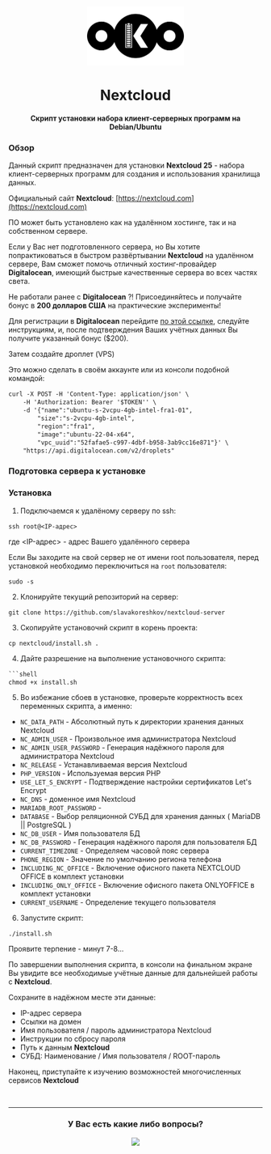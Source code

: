 <div align="center">
    <img src="docs/assets/img/logo-animated.svg" width="192" alt="logo" />
    <h1>Nextcloud</h1>
    <h4>Скрипт установки набора клиент-серверных программ на Debian/Ubuntu</h4>
</div>


### Обзор

Данный скрипт предназначен для установки **Nextcloud 25** - набора клиент-серверных программ для создания и использования хранилища данных.

Официальный сайт **Nextcloud**: [https://nextcloud.com](https://nextcloud.com)

ПО может быть установлено как на удалённом хостинге, так и на собственном сервере.



Если у Вас нет подготовленного сервера, но Вы хотите попрактиковаться в быстром развёртывании **Nextcloud** на удалённом сервере, Вам сможет помочь отличный хостинг-провайдер **Digitalocean**, имеющий быстрые качественные сервера во всех частях света.

Не работали ранее с **Digitalocean** ?! Присоединяйтесь и получайте бонус в **200 долларов США** на практические эксперименты! 

Для регистрации в **Digitalocean** перейдите [по этой ссылке](https://m.do.co/c/0ad0ed903f5e), следуйте инструкциям, и, после подтверждения Ваших учётных данных Вы получите указанный бонус ($200).

Затем создайте дроплет (VPS)

Это можно сделать в своём аккаунте или из консоли подобной командой:

```shell
curl -X POST -H 'Content-Type: application/json' \
    -H 'Authorization: Bearer '$TOKEN'' \
    -d '{"name":"ubuntu-s-2vcpu-4gb-intel-fra1-01",
        "size":"s-2vcpu-4gb-intel",
        "region":"fra1",
        "image":"ubuntu-22-04-x64",
        "vpc_uuid":"52fafae5-c997-4dbf-b958-3ab9cc16e871"}' \
    "https://api.digitalocean.com/v2/droplets"
```


### Подготовка сервера к установке




### Установка

1. Подключаемся к удалёному серверу по ssh:

```shell
ssh root@<IP-адрес>
```

где <IP-адрес> - адрес Вашего удалённого сервера

Если Вы заходите на свой сервер не от имени root пользователя, перед установкой необходимо переключиться на `root` пользователя:

```shell
sudo -s
```


2. Клонируйте текущий репозиторий на сервер:

```shell
git clone https://github.com/slavakoreshkov/nextcloud-server
```


3. Скопируйте установочнй скрипт в корень проекта:

```shell
cp nextcloud/install.sh .
```


4. Дайте разрешение на выполнение установочного скрипта:

```shell
```shell
chmod +x install.sh
```

5. Во избежание сбоев в установке, проверьте корректность всех переменных скрипта, а именно:

+ `NC_DATA_PATH` - Абсолютный путь к директории хранения данных Nextcloud
+ `NC_ADMIN_USER` - Произвольное имя администратора Nextcloud
+ `NC_ADMIN_USER_PASSWORD` - Генерация надёжного пароля для администратора Nextcloud
+ `NC_RELEASE` - Устанавливаемая версия Nextcloud
+ `PHP_VERSION` - Используемая версия PHP
+ `USE_LET_S_ENCRYPT` - Подтверждение настройки сертификатов Let's Encrypt
+ `NC_DNS` - доменное имя Nextcloud
+ `MARIADB_ROOT_PASSWORD` - 
+ `DATABASE` - Выбор реляционной СУБД для хранения данных ( MariaDB || PostgreSQL )
+ `NC_DB_USER` - Имя пользователя БД
+ `NC_DB_PASSWORD` - Генерация надёжного пароля для пользователя БД
+ `CURRENT_TIMEZONE` - Определяем часовой пояс сервера
+ `PHONE_REGION` - Значение по умолчанию региона телефона
+ `INCLUDING_NC_OFFICE` - Включение офисного пакета NEXTCLOUD OFFICE в комплект установки
+ `INCLUDING_ONLY_OFFICE` - Включение офисного пакета ONLYOFFICE в комплект установки
+ `CURRENT_USERNAME` - Определение текущего пользователя


6. Запустите скрипт:

```shell
./install.sh
```

Проявите терпение - минут 7-8... 

По завершении выполнения скрипта, в консоли на финальном экране Вы увидите все необходимые учётные данные для дальнейшей работы с **Nextcloud**.

Сохраните в надёжном месте эти данные:

+ IP-адрес сервера
+ Ссылки на домен
+ Имя пользователя / пароль администратора Nextcloud
+ Инструкции по сбросу пароля
+ Путь к данным **Nextcloud**
+ СУБД: Наименование / Имя пользователя / ROOT-пароль  

Наконец, приступайте к изучению возможностей многочисленных сервисов **Nextcloud**

<br>
<hr>
<div align="center">
    <h3>У Вас есть какие либо вопросы?</h3>
    <a href="https://github.com/slavakoreshkov/nextcloud-server/issues"><img src="https://img.shields.io/badge/Справшивай-НЕ СТЕСНЯЙСЯ!!!-FF6600.svg?style=for-the-badge&link=https://github.com/slavakoreshkov/slavakoreshkovq/issues"/></a>
</div>


